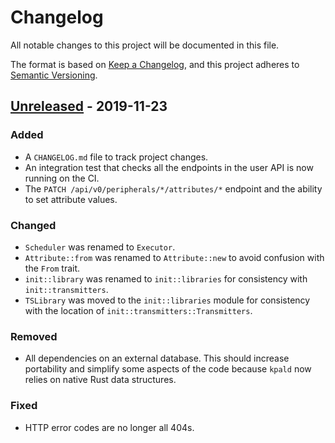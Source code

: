 # Changelog
All notable changes to this project will be documented in this file.

The format is based on [Keep a Changelog](https://keepachangelog.com/en/1.0.0/), and this project
adheres to [Semantic Versioning](https://semver.org/spec/v2.0.0.html).

## [Unreleased] - 2019-11-23
### Added
- A `CHANGELOG.md` file to track project changes.
- An integration test that checks all the endpoints in the user API is now running on the CI.
- The `PATCH /api/v0/peripherals/*/attributes/*` endpoint and the ability to set attribute values.

### Changed
- `Scheduler` was renamed to `Executor`.
- `Attribute::from` was renamed to `Attribute::new` to avoid confusion with the `From` trait.
- `init::library` was renamed to `init::libraries` for consistency with `init::transmitters`.
- `TSLibrary` was moved to the `init::libraries` module for consistency with the location of
  `init::transmitters::Transmitters`.

### Removed
- All dependencies on an external database. This should increase portability and simplify some
  aspects of the code because `kpald` now relies on native Rust data structures.

### Fixed
- HTTP error codes are no longer all 404s.

[Unreleased]: https://github.com/kmdouglass/kpal

